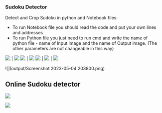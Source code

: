 ### Sudoku Detector

Detect and Crop Sudoku in python and Notebook files: 
* To run Notebook file you should read the code and put your own lines and addresses
* To run Python file you just need to run cmd and write the name of python file - name of Input image and the name of Output image.
  (The other parameters are not changeable in this way)

![](input/sudoku1.jpg) | ![](output/result1.jpg)
![](input/sudoku2.jpg) | ![](output/result2.jpg)
![](input/sudoku3.png) | ![](output/result3.jpg) | ![](output/result.jpg)

![](output/Screenshot 2023-05-04 203800.png)
 
## Online Sudoku detector

![](output/online_sudoku_detector.png)

![](output/Cropped_online_sudoku_recorder.png)